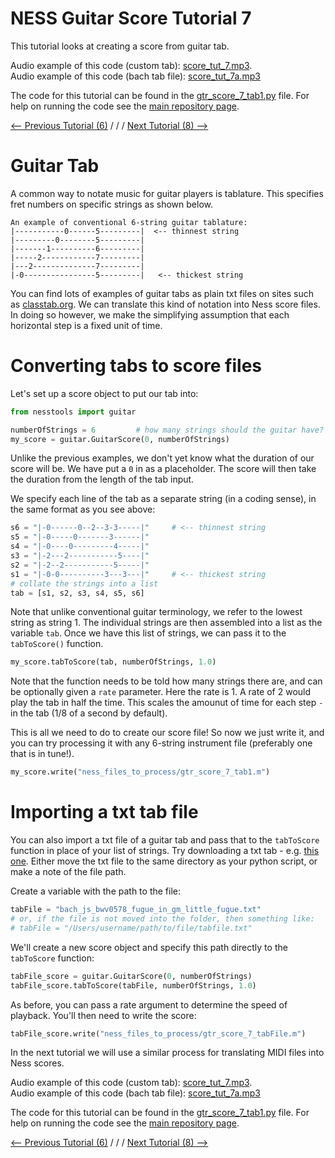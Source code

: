 # NESS Guitar Score Tutorial 7
This tutorial looks at creating a score from guitar tab.

Audio example of this code (custom tab): [score_tut_7.mp3](http://tommudd.co.uk/ness/audio/gtr_tutorials/score_tut_7.mp3).   
Audio example of this code (bach tab file): [score_tut_7a.mp3](http://tommudd.co.uk/ness/audio/gtr_tutorials/score_tut_7a.mp3)

The code for this tutorial can be found in the [gtr_score_7_tab1.py](https://github.com/tommmmudd/ness-tools/gtr_score_7_tab1.py) file. For help on running the code see the [main repository page](https://tommmmudd.github.io/ness-tools/).

[<-- Previous Tutorial (6)](https://tommmmudd.github.io/ness-tools/tutorials/tutorial6)  / / /  [Next Tutorial (8) -->](https://tommmmudd.github.io/ness-tools/tutorials/tutorial8)

# Guitar Tab
A common way to notate music for guitar players is tablature. This specifies fret numbers on specific strings as shown below.

```
An example of conventional 6-string guitar tablature:
|-----------0------5---------|  <-- thinnest string
|---------0--------5---------|
|-------1----------6---------|
|-----2------------7---------|
|---2--------------7---------|
|-0----------------5---------|   <-- thickest string
```

You can find lots of examples of guitar tabs as plain txt files on sites such as [classtab.org](http://www.classtab.org). We can translate this kind of notation into Ness score files. In doing so however, we make the simplifying assumption that each horizontal step is a fixed unit of time.

# Converting tabs to score files
Let's set up a score object to put our tab into:
```python
from nesstools import guitar

numberOfStrings = 6         # how many strings should the guitar have?
my_score = guitar.GuitarScore(0, numberOfStrings) 
```

Unlike the previous examples, we don't yet know what the duration of our score will be. We have put a `0` in as a placeholder. The score will then take the duration from the length of the tab input.

We specify each line of the tab as a separate string (in a coding sense), in the same format as you see above:
```python
s6 = "|-0------0--2--3-3-----|"     # <-- thinnest string
s5 = "|-0-----0-------3------|"
s4 = "|-0----0---------4-----|"
s3 = "|-2---2-----------5----|"
s2 = "|-2--2-----------5-----|"
s1 = "|-0-0----------3---3---|"     # <-- thickest string
# collate the strings into a list
tab = [s1, s2, s3, s4, s5, s6]
```

Note that unlike conventional guitar terminology, we refer to the lowest string as string 1. The individual strings are then assembled into a list as the variable `tab`. Once we have this list of strings, we can pass it to the `tabToScore()` function. 

```python
my_score.tabToScore(tab, numberOfStrings, 1.0)    
```

Note that the function needs to be told how many strings there are, and can be optionally given a `rate` parameter. Here the rate is 1. A rate of 2 would play the tab in half the time. This scales the amounut of time for each step `-` in the tab (1/8 of a second by default).

This is all we need to do to create our score file! So now we just write it, and you can try processing it with any 6-string instrument file (preferably one that is in tune!).
```python
my_score.write("ness_files_to_process/gtr_score_7_tab1.m")
```

# Importing a txt tab file
You can also import a txt file of a guitar tab and pass that to the `tabToScore` function in place of your list of strings. Try downloading a txt tab - e.g. [this one](https://www.classtab.org/bach_js_bwv0578_fugue_in_gm_little_fugue.txt). Either move the txt file to the same directory as your python script, or make a note of the file path.

Create a variable with the path to the file:

```python 
tabFile = "bach_js_bwv0578_fugue_in_gm_little_fugue.txt"
# or, if the file is not moved into the folder, then something like:
# tabFile = "/Users/username/path/to/file/tabfile.txt"
```

We'll create a new score object and specify this path directly to the `tabToScore` function:

```python
tabFile_score = guitar.GuitarScore(0, numberOfStrings)
tabFile_score.tabToScore(tabFile, numberOfStrings, 1.0)
```

As before, you can pass a rate argument to determine the speed of playback. You'll then need to write the score:
```python
tabFile_score.write("ness_files_to_process/gtr_score_7_tabFile.m")
```

In the next tutorial we will use a similar process for translating MIDI files into Ness scores.


Audio example of this code (custom tab): [score_tut_7.mp3](http://tommudd.co.uk/ness/audio/gtr_tutorials/score_tut_7.mp3).   
Audio example of this code (bach tab file): [score_tut_7a.mp3](http://tommudd.co.uk/ness/audio/gtr_tutorials/score_tut_7a.mp3)

The code for this tutorial can be found in the [gtr_score_7_tab1.py](https://github.com/tommmmudd/ness-tools/gtr_score_7_tab1.py) file. For help on running the code see the [main repository page](https://tommmmudd.github.io/ness-tools/).

[<-- Previous Tutorial (6)](https://tommmmudd.github.io/ness-tools/tutorials/tutorial6)  / / /  [Next Tutorial (8) -->](https://tommmmudd.github.io/ness-tools/tutorials/tutorial8)



